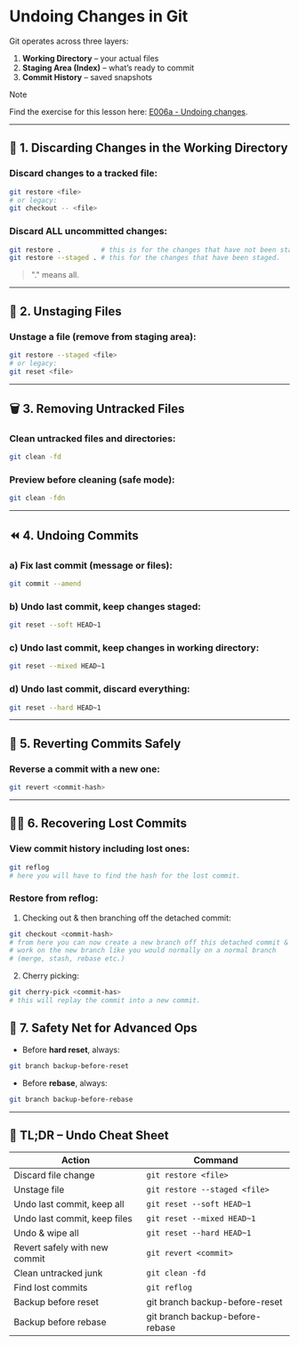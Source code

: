 # Undoing Changes in Git

Git operates across three layers:
1. **Working Directory** – your actual files
2. **Staging Area (Index)** – what’s ready to commit
3. **Commit History** – saved snapshots

> [!NOTE]
> Find the exercise for this lesson here: [E006a - Undoing changes](E006a%20-%20Undoing%20changes.md). 

---

## 🔧 1. Discarding Changes in the Working Directory

### Discard changes to a tracked file:
```bash
git restore <file>
# or legacy:
git checkout -- <file>
```

### Discard ALL uncommitted changes:
```bash
git restore .          # this is for the changes that have not been staged.
git restore --staged . # this for the changes that have been staged.
```

> "." means all.

---

## 🧼 2. Unstaging Files

### Unstage a file (remove from staging area):
```bash
git restore --staged <file>
# or legacy:
git reset <file>
```

---

## 🗑️ 3. Removing Untracked Files

### Clean untracked files and directories:
```bash
git clean -fd
```

### Preview before cleaning (safe mode):
```bash
git clean -fdn
```

---

## ⏪ 4. Undoing Commits

### a) Fix last commit (message or files):
```bash
git commit --amend
```

### b) Undo last commit, keep changes staged:
```bash
git reset --soft HEAD~1
```

### c) Undo last commit, keep changes in working directory:
```bash
git reset --mixed HEAD~1
```

### d) Undo last commit, discard everything:
```bash
git reset --hard HEAD~1
```

---

## 🧨 5. Reverting Commits Safely

### Reverse a commit with a new one:
```bash
git revert <commit-hash>
```

---

## 🧙‍♂️ 6. Recovering Lost Commits

### View commit history including lost ones:
```bash
git reflog
# here you will have to find the hash for the lost commit.
```

### Restore from reflog:

1. Checking out & then branching off the detached commit:

```bash
git checkout <commit-hash>
# from here you can now create a new branch off this detached commit & then
# work on the new branch like you would normally on a normal branch
# (merge, stash, rebase etc.)
```

2. Cherry picking:

```bash
git cherry-pick <commit-has>
# this will replay the commit into a new commit.
```

## 🦺 7. Safety Net for Advanced Ops

- Before **hard reset**, always:

```bash
git branch backup-before-reset
```

- Before **rebase**, always:

```bash
git branch backup-before-rebase
```

---

## 🧠 TL;DR – Undo Cheat Sheet

| **Action**                    | **Command**                     |
| ----------------------------- | ------------------------------- |
| Discard file change           | `git restore <file>`            |
| Unstage file                  | `git restore --staged <file>`   |
| Undo last commit, keep all    | `git reset --soft HEAD~1`       |
| Undo last commit, keep files  | `git reset --mixed HEAD~1`      |
| Undo & wipe all               | `git reset --hard HEAD~1`       |
| Revert safely with new commit | `git revert <commit>`           |
| Clean untracked junk          | `git clean -fd`                 |
| Find lost commits             | `git reflog`                    |
| Backup before reset           | git branch backup-before-reset  |
| Backup before rebase          | git branch backup-before-rebase |
